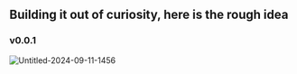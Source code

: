 ## Building it out of curiosity, here is the rough idea

### v0.0.1
![Untitled-2024-09-11-1456](https://github.com/user-attachments/assets/d1c92711-3f1e-4e04-a83f-c9bcf728c3b5)
